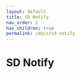 ```yaml
---
layout: default
title: SD Notify
nav_order: 1
has_children: true
permalink: /docs/sd-notify
---
```


# SD Notify
